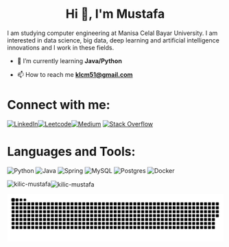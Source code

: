 <h1 align="center">Hi 👋, I'm Mustafa</h1>
<!-- <h3 align="center">Computer Engineering Student</h3> -->

I am studying computer engineering at Manisa Celal Bayar University. I am interested in data science, big data, deep learning and artificial intelligence innovations and I work in these fields.
- 🌱 I’m currently learning **Java/Python**

- 📫 How to reach me **klcm51@gmail.com**

#  Connect with me:
[![LinkedIn](https://img.shields.io/badge/LinkedIn-%230077B5.svg?logo=linkedin&logoColor=white)](https://linkedin.com/in/kilic-mustafa)[![Leetcode](https://img.shields.io/badge/-LeetCode-ff8c00?style=flat&labelColor=ff8c00&logo=LeetCode&logoColor=white)](https://leetcode.com/u/kilic-mustafa)[![Medium](https://img.shields.io/badge/Medium-12100E?logo=medium&logoColor=white)](https://medium.com/@@kilic-mustafa) [![Stack Overflow](https://img.shields.io/badge/-Stackoverflow-FE7A16?logo=stack-overflow&logoColor=white)](https://stackoverflow.com/users/25811885) 

#  Languages and Tools:
![Python](https://img.shields.io/badge/python-3670A0?style=for-the-badge&logo=python&logoColor=ffdd54) ![Java](https://img.shields.io/badge/java-%23ED8B00.svg?style=for-the-badge&logo=openjdk&logoColor=white) ![Spring](https://img.shields.io/badge/spring-%236DB33F.svg?style=for-the-badge&logo=spring&logoColor=white) ![MySQL](https://img.shields.io/badge/mysql-4479A1.svg?style=for-the-badge&logo=mysql&logoColor=white) ![Postgres](https://img.shields.io/badge/postgres-%23316192.svg?style=for-the-badge&logo=postgresql&logoColor=white) ![Docker](https://img.shields.io/badge/docker-%230db7ed.svg?style=for-the-badge&logo=docker&logoColor=white)

<p><img align="left" src="https://github-readme-stats.vercel.app/api/top-langs?username=kilic-mustafa&show_icons=true&locale=en&layout=compact&theme=dark" alt="kilic-mustafa" /></p>
<p><img align="center" src="https://github-readme-streak-stats.herokuapp.com/?user=kilic-mustafa&layout=compact&theme=dark" alt="kilic-mustafa" /></p>

![snake gif](https://github.com/kilic-mustafa/kilic-mustafa/blob/output/github-snake-dark.svg)
